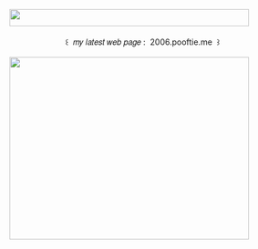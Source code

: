 <img width="420" height="30" src="https://middlepot.com/img/lacey.png">\
  \
‌　‌　‌　‌　‌　‌　‌　‌꒰ ‌ 𝑚𝑦 𝑙𝑎𝑡𝑒𝑠𝑡 𝑤𝑒𝑏 𝑝𝑎𝑔𝑒 : ‌ 2006.pooftie.me ‌ ꒱\
  \
<img width="420" height="320" src="https://github.com/middlepot/middlepot/blob/main/2006.gif?raw=true">
